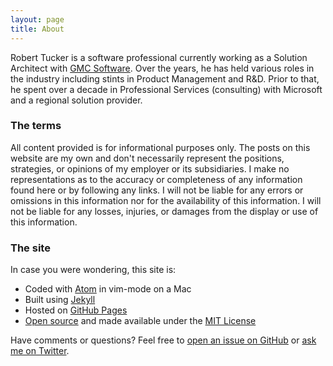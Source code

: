 ```yaml
---
layout: page
title: About
---
```


Robert Tucker is a software professional currently working as a Solution Architect with [GMC Software](http://gmc.net). Over the years, he has held various roles in the industry including stints in Product Management and R&D. Prior to that, he spent over a decade in Professional Services (consulting) with Microsoft and a regional solution provider.

### The terms

All content provided is for informational purposes only. The posts on this website are my own and don't necessarily represent the positions, strategies, or opinions of my employer or its subsidiaries. I make no representations as to the accuracy or completeness of any information found here or by following any links. I will not be liable for any errors or omissions in this information nor for the availability of this information. I will not be liable for any losses, injuries, or damages from the display or use of this information.

### The site

In case you were wondering, this site is:

- Coded with [Atom](http://atom.io) in vim-mode on a Mac
- Built using [Jekyll](http://jekyllrb.com)
- Hosted on [GitHub Pages](https://pages.github.com)
- [Open source](https://github.com/robertwtucker/robertwtucker.github.io) and made available under the [MIT License](https://github.com/robertwtucker/robertwtucker.github.io/blob/master/LICENSE.md)

Have comments or questions? Feel free to [open an issue on GitHub](https://github.com/robertwtucker/ama/issues/new) or [ask me on Twitter](https://twitter.com/robertwtucker).
